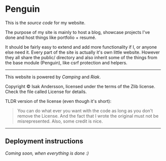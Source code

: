 Penguin
=======

This is the *source code* for my website.

The purpose of my site is mainly to host a blog, showcase projects I've done
and host things like portfolio + resumé.

It should be fairly easy to extend and add more functionality if I, or anyone
else need it. Every part of the site is actually it's own little website.
However they all share the public/ directory and also inherit some of the things
from the base module (Penguin), like csrf protection and helpers.

--------------------------------------------------------------------------------

This website is powered by *Camping* and *Riak*.

Copyright &copy; Isak Andersson, licensed under the terms of the Zlib license. 
Check the file called License for details.

TLDR version of the license (even though it's short):
>	You can do what ever you want with the code as long as you don't remove the
	License. And the fact that I wrote the original must not be misrepresented.
	Also, some credit is nice.

-------------------------------------------------------------------------------

Deployment instructions
-----------------------

*Coming soon, when everything is done :)*
